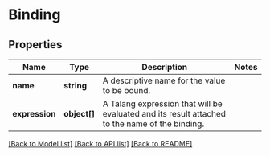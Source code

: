 # Binding

## Properties
Name | Type | Description | Notes
------------ | ------------- | ------------- | -------------
**name** | **string** | A descriptive name for the value to be bound. | 
**expression** | **object[]** | A Talang expression that will be evaluated and its result attached to the name of the binding. | 

[[Back to Model list]](../README.md#documentation-for-models) [[Back to API list]](../README.md#documentation-for-api-endpoints) [[Back to README]](../README.md)


